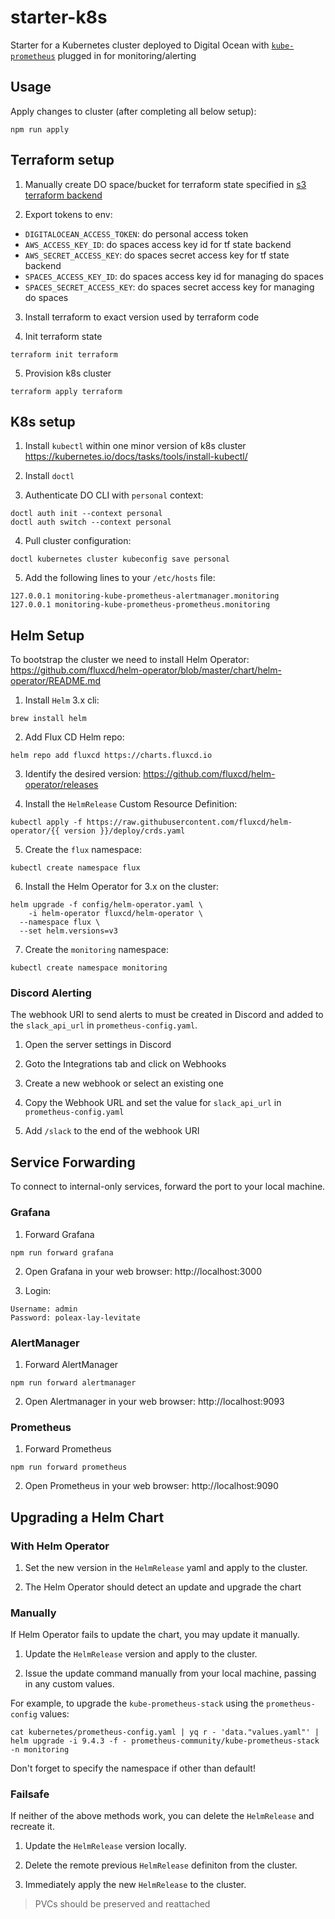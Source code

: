 # starter-k8s

Starter for a Kubernetes cluster deployed to Digital Ocean with
 [`kube-prometheus`](https://github.com/prometheus-operator/kube-prometheus)
 plugged in for monitoring/alerting

## Usage

Apply changes to cluster (after completing all below setup):

```
npm run apply
```

## Terraform setup

1. Manually create DO space/bucket for terraform state specified in [s3 terraform backend](./terraform/versions.tf)

1. Export tokens to env:
  - `DIGITALOCEAN_ACCESS_TOKEN`: do personal access token
  - `AWS_ACCESS_KEY_ID`: do spaces access key id for tf state backend
  - `AWS_SECRET_ACCESS_KEY`: do spaces secret access key for tf state backend
  - `SPACES_ACCESS_KEY_ID`: do spaces access key id for managing do spaces
  - `SPACES_SECRET_ACCESS_KEY`: do spaces secret access key for managing do spaces

3. Install terraform to exact version used by terraform code

4. Init terraform state

```
terraform init terraform
```

5. Provision k8s cluster

```
terraform apply terraform
```

## K8s setup


1. Install `kubectl` within one minor version of k8s cluster
https://kubernetes.io/docs/tasks/tools/install-kubectl/

2. Install `doctl`

3. Authenticate DO CLI with `personal` context:

```
doctl auth init --context personal
doctl auth switch --context personal
```

4. Pull cluster configuration:

```
doctl kubernetes cluster kubeconfig save personal
```

5. Add the following lines to your `/etc/hosts` file:
```
127.0.0.1 monitoring-kube-prometheus-alertmanager.monitoring
127.0.0.1 monitoring-kube-prometheus-prometheus.monitoring
```

## Helm Setup

To bootstrap the cluster we need to install Helm Operator:
https://github.com/fluxcd/helm-operator/blob/master/chart/helm-operator/README.md

1. Install `Helm` 3.x cli:

```
brew install helm
```

2. Add Flux CD Helm repo:

```
helm repo add fluxcd https://charts.fluxcd.io
```

3. Identify the desired version:
https://github.com/fluxcd/helm-operator/releases

4. Install the `HelmRelease` Custom Resource Definition:

```
kubectl apply -f https://raw.githubusercontent.com/fluxcd/helm-operator/{{ version }}/deploy/crds.yaml
```

5. Create the `flux` namespace:

```
kubectl create namespace flux
```

6. Install the Helm Operator for 3.x on the cluster:

```
helm upgrade -f config/helm-operator.yaml \
	-i helm-operator fluxcd/helm-operator \
  --namespace flux \
  --set helm.versions=v3
```

7. Create the `monitoring` namespace:

```
kubectl create namespace monitoring
```

### Discord Alerting

The webhook URI to send alerts to must be created in Discord and added to the `slack_api_url` in `prometheus-config.yaml`.

1. Open the server settings in Discord

2. Goto the Integrations tab and click on Webhooks

3. Create a new webhook or select an existing one

4. Copy the Webhook URL and set the value for `slack_api_url` in `prometheus-config.yaml`

5. Add `/slack` to the end of the webhook URI

## Service Forwarding

To connect to internal-only services, forward the port to your local machine.

### Grafana

1. Forward Grafana

```
npm run forward grafana
```

2. Open Grafana in your web browser: http://localhost:3000

3. Login:

```
Username: admin
Password: poleax-lay-levitate
```

### AlertManager

1. Forward AlertManager

```
npm run forward alertmanager
```

2. Open Alertmanager in your web browser: http://localhost:9093

### Prometheus

1. Forward Prometheus

```
npm run forward prometheus
```

2. Open Prometheus in your web browser: http://localhost:9090

## Upgrading a Helm Chart

### With Helm Operator

1. Set the new version in the `HelmRelease` yaml and apply to the cluster.

2. The Helm Operator should detect an update and upgrade the chart

### Manually

If Helm Operator fails to update the chart, you may update it manually.

1. Update the `HelmRelease` version and apply to the cluster.

2. Issue the update command manually from your local machine, passing in any custom values.

For example, to upgrade the `kube-prometheus-stack` using the `prometheus-config` values:
```
cat kubernetes/prometheus-config.yaml | yq r - 'data."values.yaml"' | helm upgrade -i 9.4.3 -f - prometheus-community/kube-prometheus-stack -n monitoring
```
Don't forget to specify the namespace if other than default!

### Failsafe

If neither of the above methods work, you can delete the `HelmRelease` and recreate it.

1. Update the `HelmRelease` version locally.

2. Delete the remote previous `HelmRelease` definiton from the cluster.

3. Immediately apply the new `HelmRelease` to the cluster.

> PVCs should be preserved and reattached
